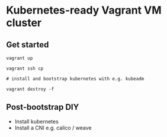 # Kubernetes-ready Vagrant VM cluster

## Get started
```
vagrant up

vagrant ssh cp

# install and bootstrap kubernetes with e.g. kubeadm

vagrant destroy -f
```

## Post-bootstrap DIY
* Install kubernetes
* Install a CNI e.g. calico / weave
